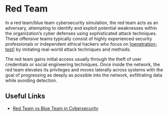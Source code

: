 # Red Team

In a red team/blue team cybersecurity simulation, the red team acts as an adversary, attempting to identify and exploit potential weaknesses within the organization’s cyber defenses using sophisticated attack techniques. These offensive teams typically consist of highly experienced security professionals or independent ethical hackers who focus on [[penetration-test]] by imitating real-world attack techniques and methods.

The red team gains initial access usually through the theft of user credentials or social engineering techniques. Once inside the network, the red team elevates its privileges and moves laterally across systems with the goal of progressing as deeply as possible into the network, exfiltrating data while avoiding detection.

## Useful Links
- [Red Team vs Blue Team in Cybersecurity](https://www.crowdstrike.com/cybersecurity-101/red-team-vs-blue-team/)

[//begin]: # "Autogenerated link references for markdown compatibility"
[penetration-test]: penetration-test "Penetration Test"
[//end]: # "Autogenerated link references"
